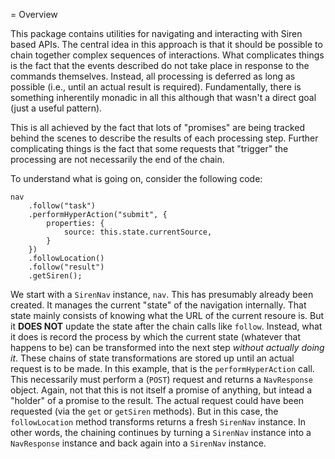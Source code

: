 = Overview

This package contains utilities for navigating and interacting with Siren based
APIs.  The central idea in this approach is that it should be possible to chain 
together complex sequences of interactions.  What complicates things is the fact 
that the events described do not take place in response to the commands themselves.
Instead, all processing is deferred as long as possible (i.e., until an actual 
result is required).  Fundamentally, there is something inherentily monadic in all
this although that wasn't a direct goal (just a useful pattern).

This is all achieved by the fact that lots of "promises" are being tracked
behind the scenes to describe the results of each processing step.  Further 
complicating things is the fact that some requests that "trigger" the processing 
are not necessarily the end of the chain.

To understand what is going on, consider the following code:

```
nav
    .follow("task")
    .performHyperAction("submit", {
        properties: {
            source: this.state.currentSource,
        }
    })
    .followLocation()
    .follow("result")
    .getSiren();
```

We start with a `SirenNav` instance, `nav`.  This has presumably already been created.
It manages the current "state" of the navigation internally.  That state mainly consists
of knowing what the URL of the current resoure is.  But it **DOES NOT** update the state
after the chain calls like `follow`.  Instead, what it does is record the process by 
which the current state (whatever that happens to be) can be transformed into the 
next step *without actually doing it*.  These chains of state transformations are stored 
up until an actual request is to be made.  In this example, that is the `performHyperAction`
call.  This necessarily must perform a (`POST`) request and returns a `NavResponse` object.
Again, not that this is not itself a promise of anything, but intead a "holder" of a 
promise to the result.  The actual request could have been requested (via the `get` or 
`getSiren` methods).  But in this case, the `followLocation` method transforms returns
a fresh `SirenNav` instance.  In other words, the chaining continues by turning a 
`SirenNav` instance into a `NavResponse` instance and back again into a `SirenNav` 
instance.
